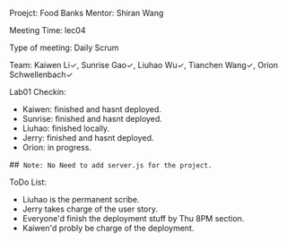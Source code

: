Proejct: Food Banks
Mentor: Shiran Wang

Meeting Time: lec04

Type of meeting: Daily Scrum

Team: Kaiwen Li✓, Sunrise Gao✓, Liuhao Wu✓, Tianchen Wang✓, Orion Schwellenbach✓

Lab01 Checkin:
- Kaiwen: finished and hasnt deployed.
- Sunrise: finished and hasnt deployed.
- Liuhao: finished locally.
- Jerry: finished and hasnt deployed.
- Orion: in progress.

##``` Note: No Need to add server.js for the project.```

ToDo List: 
- Liuhao is the permanent scribe. 
- Jerry takes charge of the user story.
- Everyone'd finish the deployment stuff by Thu 8PM section.
- Kaiwen'd probly be charge of the deployment.
